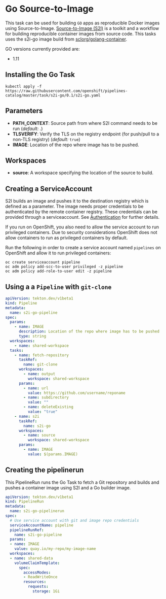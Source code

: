 # Go Source-to-Image

This task can be used for building `GO` apps as reproducible Docker
images using Source-to-Image. [Source-to-Image (S2I)](https://github.com/openshift/source-to-image)
is a toolkit and a workflow for building reproducible container images
from source code. This tasks uses the s2i-go image build from [sclorg/golang-container](https://github.com/sclorg/golang-container).

GO versions currently provided are:

- 1.11

## Installing the Go Task

```
kubectl apply -f https://raw.githubusercontent.com/openshift/pipelines-catalog/master/task/s2i-go/0.1/s2i-go.yaml
```

## Parameters

* **PATH_CONTEXT**: Source path from where S2I command needs to be run
  (_default: ._)
* **TLSVERIFY**: Verify the TLS on the registry endpoint (for push/pull to a
  non-TLS registry) (_default:_ `true`)
* **IMAGE**: Location of the repo where image has to be pushed.

## Workspaces

* **source**: A workspace specifying the location of the source to
  build.

## Creating a ServiceAccount

S2I builds an image and pushes it to the destination registry which is
defined as a parameter. The image needs proper credentials to be
authenticated by the remote container registry. These credentials can
be provided through a serviceaccount. See [Authentication](https://github.com/tektoncd/pipeline/blob/master/docs/auth.md#basic-authentication-docker)
for further details.

If you run on OpenShift, you also need to allow the service
account to run privileged containers. Due to security considerations
OpenShift does not allow containers to run as privileged containers
by default.

Run the following in order to create a service account named
`pipelines` on OpenShift and allow it to run privileged containers:

```
oc create serviceaccount pipeline
oc adm policy add-scc-to-user privileged -z pipeline
oc adm policy add-role-to-user edit -z pipeline
```

## Using a a `Pipeline` with `git-clone`

```yaml
apiVersion: tekton.dev/v1beta1
kind: Pipeline
metadata:
  name: s2i-go-pipeline
spec:
  params:
    - name: IMAGE
      description: Location of the repo where image has to be pushed
      type: string
  workspaces:
    - name: shared-workspace
  tasks:
    - name: fetch-repository
      taskRef:
        name: git-clone
      workspaces:
        - name: output
          workspace: shared-workspace
      params:
        - name: url
          value: https://github.com/username/reponame
        - name: subdirectory
          value: ""
        - name: deleteExisting
          value: "true"
    - name: s2i
      taskRef:
        name: s2i-go
      workspaces:
        - name: source
          workspace: shared-workspace
      params:
        - name: IMAGE
          value: $(params.IMAGE)
```

## Creating the pipelinerun

This PipelineRun runs the Go Task to fetch a Git repository and builds and
pushes a container image using S2I and a Go builder image.

```yaml
apiVersion: tekton.dev/v1beta1
kind: PipelineRun
metadata:
  name: s2i-go-pipelinerun
spec:
  # Use service account with git and image repo credentials
  serviceAccountName: pipeline
  pipelineRunRef:
    name: s2i-go-pipeline
  params:
  - name: IMAGE
    value: quay.io/my-repo/my-image-name
  workspaces:
  - name: shared-data
    volumeClaimTemplate:
      spec:
        accessModes:
        - ReadWriteOnce
        resources:
          requests:
            storage: 1Gi
```
